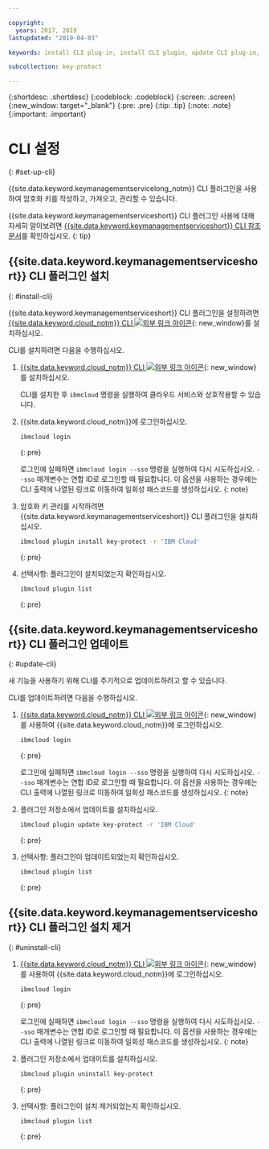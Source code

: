 ```yaml
---

copyright:
  years: 2017, 2019
lastupdated: "2019-04-03"

keywords: install CLI plug-in, install CLI plugin, update CLI plug-in, update CLI plugin, uninstall CLI plug-in, uninstall CLI plugin, Key Protect CLI plug-in, Key Protect CLI plugin, KMS plug-in, KMS plugin

subcollection: key-protect

---
```


{:shortdesc: .shortdesc}
{:codeblock: .codeblock}
{:screen: .screen}
{:new_window: target="_blank"}
{:pre: .pre}
{:tip: .tip}
{:note: .note}
{:important: .important}

# CLI 설정
{: #set-up-cli}

{{site.data.keyword.keymanagementservicelong_notm}} CLI 플러그인을 사용하여 암호화 키를 작성하고, 가져오고, 관리할 수 있습니다.

{{site.data.keyword.keymanagementserviceshort}} CLI 플러그인 사용에 대해 자세히 알아보려면 [{{site.data.keyword.keymanagementserviceshort}} CLI 참조 문서](/docs/services/key-protect?topic=key-protect-cli-reference)를 확인하십시오.
{: tip}

## {{site.data.keyword.keymanagementserviceshort}} CLI 플러그인 설치
{: #install-cli}

{{site.data.keyword.keymanagementserviceshort}} CLI 플러그인을 설정하려면 [{{site.data.keyword.cloud_notm}} CLI ![외부 링크 아이콘](../../icons/launch-glyph.svg "외부 링크 아이콘")](/docs/cli?topic=cloud-cli-ibmcloud-cli){: new_window}를 설치하십시오. 

CLI를 설치하려면 다음을 수행하십시오.

1. [{{site.data.keyword.cloud_notm}} CLI ![외부 링크 아이콘](../../icons/launch-glyph.svg "외부 링크 아이콘")](/docs/cli?topic=cloud-cli-ibmcloud-cli){: new_window}를 설치하십시오.

    CLI를 설치한 후 `ibmcloud` 명령을 실행하여 클라우드 서비스와 상호작용할 수 있습니다.

2. {{site.data.keyword.cloud_notm}}에 로그인하십시오.

    ```sh
    ibmcloud login 
    ```
    {: pre}

    로그인에 실패하면 `ibmcloud login --sso` 명령을 실행하여 다시 시도하십시오. `--sso` 매개변수는 연합 ID로 로그인할 때 필요합니다. 이 옵션을 사용하는 경우에는 CLI 출력에 나열된 링크로 이동하여 일회성 패스코드를 생성하십시오.
    {: note}

3. 암호화 키 관리를 시작하려면 {{site.data.keyword.keymanagementserviceshort}} CLI 플러그인을 설치하십시오.

    ```sh
    ibmcloud plugin install key-protect -r 'IBM Cloud'
    ```
    {: pre}

4. 선택사항: 플러그인이 설치되었는지 확인하십시오.

    ```sh
    ibmcloud plugin list
    ```
    {: pre}

## {{site.data.keyword.keymanagementserviceshort}} CLI 플러그인 업데이트
{: #update-cli}

새 기능을 사용하기 위해 CLI를 주기적으로 업데이트하려고 할 수 있습니다.

CLI를 업데이트하려면 다음을 수행하십시오.

1. [{{site.data.keyword.cloud_notm}} CLI ![외부 링크 아이콘](../../icons/launch-glyph.svg "외부 링크 아이콘")](/docs/cli?topic=cloud-cli-ibmcloud-cli){: new_window}를 사용하여 {{site.data.keyword.cloud_notm}}에 로그인하십시오.

    ```sh
    ibmcloud login 
    ```
    {: pre}

    로그인에 실패하면 `ibmcloud login --sso` 명령을 실행하여 다시 시도하십시오. `--sso` 매개변수는 연합 ID로 로그인할 때 필요합니다. 이 옵션을 사용하는 경우에는 CLI 출력에 나열된 링크로 이동하여 일회성 패스코드를 생성하십시오.
    {: note}

2. 플러그인 저장소에서 업데이트를 설치하십시오.

    ```sh
    ibmcloud plugin update key-protect -r 'IBM Cloud'
    ```
    {: pre}

3. 선택사항: 플러그인이 업데이트되었는지 확인하십시오.

    ```sh
    ibmcloud plugin list
    ```
    {: pre}

## {{site.data.keyword.keymanagementserviceshort}} CLI 플러그인 설치 제거
{: #uninstall-cli}

1. [{{site.data.keyword.cloud_notm}} CLI ![외부 링크 아이콘](../../icons/launch-glyph.svg "외부 링크 아이콘")](/docs/cli?topic=cloud-cli-ibmcloud-cli){: new_window}를 사용하여 {{site.data.keyword.cloud_notm}}에 로그인하십시오.

    ```sh
    ibmcloud login 
    ```
    {: pre}

    로그인에 실패하면 `ibmcloud login --sso` 명령을 실행하여 다시 시도하십시오. `--sso` 매개변수는 연합 ID로 로그인할 때 필요합니다. 이 옵션을 사용하는 경우에는 CLI 출력에 나열된 링크로 이동하여 일회성 패스코드를 생성하십시오.
    {: note}

2. 플러그인 저장소에서 업데이트를 설치하십시오.

    ```sh
    ibmcloud plugin uninstall key-protect
    ```
    {: pre}

3. 선택사항: 플러그인이 설치 제거되었는지 확인하십시오.

    ```sh
    ibmcloud plugin list
    ```
    {: pre}
